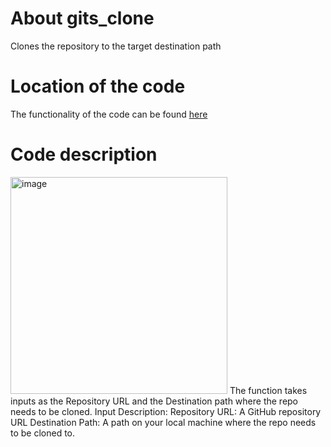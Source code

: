 # About gits_clone

Clones the repository to the target destination path

# Location of the code

The functionality of the code can be found [here](https://github.com/psvkaushik/Group50_Proj2/blob/main/src/gits_clone.py)

# Code description

<img width="347" alt="image" src="https://github.com/psvkaushik/Group50_Proj2/assets/144864099/456e4b02-e434-4053-a94d-1cc1900bed96">
The function takes inputs as the Repository URL and the Destination path where the repo needs to be cloned. 
Input Description: 
Repository URL: A GitHub repository URL
Destination Path: A path on your local machine where the repo needs to be cloned to.
